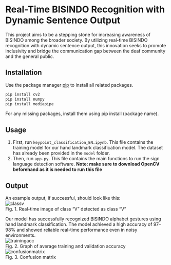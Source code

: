 # Real-Time BISINDO Recognition with Dynamic Sentence Output

This project aims to be a stepping stone for increasing awareness of BISINDO among the broader society. By utilizing real-time BISINDO recognition with dynamic sentence output, this innovation seeks to promote inclusivity and bridge the communication gap between the deaf community and the general public.
## Installation

Use the package manager [pip](https://pip.pypa.io/en/stable/) to install all related packages.

```bash
pip install cv2
pip install numpy
pip install mediapipe
```
For any missing packages, install them using pip install (package name).
## Usage
1. First, run `keypoint_classification_EN.ipynb`. This file contains the training model for our hand landmark classification model. The dataset has already been provided in the `model` folder.
2. Then, run `app.py`. This file contains the main functions to run the sign language detection software. **Note: make sure to download OpenCV beforehand as it is needed to run this file**


## Output

An example output, if successful, should look like this:\
![classv](https://github.com/user-attachments/assets/baeb39ea-c3e6-4d17-8216-a6fb50f127b4)\
Fig. 1.	Real-time image of class “V” detected as class “V”

Our model has successfully recognized BISINDO alphabet gestures using hand landmark classification. The model achieved a high accuracy of 97–98% and showed reliable real-time performance even in noisy environments.\
![trainingacc](https://github.com/user-attachments/assets/be373ba3-e0ad-4280-ae12-d9120e7bc2f2)\
Fig. 2.	Graph of average training and validation accuracy\
![confusionmatrix](https://github.com/user-attachments/assets/a66dee4b-90c5-4c50-9406-47e5bfd9ff81)\
Fig. 3.	Confusion matrix




